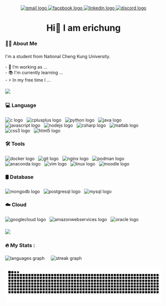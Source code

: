 ###

<div align="center">
  <a href="rthung96@gmail.com" target="_blank">
    <img src="https://img.shields.io/static/v1?message=Gmail&logo=gmail&label=&color=D14836&logoColor=white&labelColor=&style=for-the-badge" height="25" alt="gmail logo"  />
  </a>
  <a href="https://www.facebook.com/profile.php?id=100009212130239" target="_blank">
    <img src="https://img.shields.io/static/v1?message=Facebook&logo=facebook&label=&color=1877F2&logoColor=white&labelColor=&style=for-the-badge" height="25" alt="facebook logo"  />
  </a>
  <a href="https://www.linkedin.com/in/erichung0906" target="_blank">
    <img src="https://img.shields.io/static/v1?message=LinkedIn&logo=linkedin&label=&color=0077B5&logoColor=white&labelColor=&style=for-the-badge" height="25" alt="linkedin logo"  />
  </a>
  <a href="https://discord.com/users/erichung0906" target="_blank">
    <img src="https://img.shields.io/static/v1?message=Discord&logo=discord&label=&color=7289DA&logoColor=white&labelColor=&style=for-the-badge" height="25" alt="discord logo"  />
  </a>
</div>

### 

<h1 align="center">Hi👋 I am erichung</h1>

###

<h3 align="left">👩‍💻  About Me</h3>

###

<p align="left">I'm a student from National Cheng Kung University.<br><br>- 🔭 I’m working as ...<br>- 📚 I'm currently learning ...<br>- ⚡ In my free time I ...</p>

<img src="https://user-images.githubusercontent.com/73097560/115834477-dbab4500-a447-11eb-908a-139a6edaec5c.gif"></a>

###

<h3 align="left">💻 Language</h3>

###

<div align="left">
  <img src="https://cdn.jsdelivr.net/gh/devicons/devicon/icons/c/c-original.svg" height="40" alt="c logo" style="margin-right: 8px;" />
  <img src="https://cdn.jsdelivr.net/gh/devicons/devicon/icons/cplusplus/cplusplus-original.svg" height="40" alt="cplusplus logo" style="margin-right: 8px;" />
  <img src="https://cdn.jsdelivr.net/gh/devicons/devicon/icons/python/python-original.svg" height="40" alt="python logo" style="margin-right: 8px;" />
  <img src="https://cdn.jsdelivr.net/gh/devicons/devicon/icons/java/java-original.svg" height="40" alt="java logo" style="margin-right: 8px;" />
  <img src="https://cdn.jsdelivr.net/gh/devicons/devicon/icons/javascript/javascript-original.svg" height="40" alt="javascript logo" style="margin-right: 8px;" />
  <img src="https://cdn.jsdelivr.net/gh/devicons/devicon/icons/nodejs/nodejs-original.svg" height="40" alt="nodejs logo" style="margin-right: 8px;" />
    <img src="https://cdn.jsdelivr.net/gh/devicons/devicon/icons/csharp/csharp-original.svg" height="40" alt="csharp logo" style="margin-right: 8px;" />
  <img src="https://cdn.jsdelivr.net/gh/devicons/devicon/icons/matlab/matlab-original.svg" height="40" alt="matlab logo" style="margin-right: 8px;" />
  <img src="https://cdn.jsdelivr.net/gh/devicons/devicon/icons/css3/css3-original.svg" height="40" alt="css3 logo" style="margin-right: 8px;" />
  <img src="https://cdn.jsdelivr.net/gh/devicons/devicon/icons/html5/html5-original.svg" height="40" alt="html5 logo" style="margin-right: 8px;" />
</div>

###

<h3 align="left">🛠️ Tools</h3>

###

<div align="left">
  <img src="https://cdn.jsdelivr.net/gh/devicons/devicon/icons/docker/docker-original.svg" height="40" alt="docker logo" style="margin-right: 8px;" />
  <img src="https://cdn.jsdelivr.net/gh/devicons/devicon/icons/git/git-original.svg" height="40" alt="git logo" style="margin-right: 8px;" />
  <img src="https://cdn.jsdelivr.net/gh/devicons/devicon/icons/nginx/nginx-original.svg" height="40" alt="nginx logo" style="margin-right: 8px;" />
  <img src="https://cdn.jsdelivr.net/gh/devicons/devicon/icons/podman/podman-original.svg" height="40" alt="podman logo" style="margin-right: 8px;" />
  <img src="https://cdn.jsdelivr.net/gh/devicons/devicon/icons/anaconda/anaconda-original.svg" height="40" alt="anaconda logo" style="margin-right: 8px;" />
  <img src="https://cdn.jsdelivr.net/gh/devicons/devicon/icons/vim/vim-original.svg" height="40" alt="vim logo" style="margin-right: 8px;" />
  <img src="https://cdn.jsdelivr.net/gh/devicons/devicon/icons/linux/linux-original.svg" height="40" alt="linux logo" style="margin-right: 8px;" />
  <img src="https://cdn.jsdelivr.net/gh/devicons/devicon/icons/moodle/moodle-original.svg" height="40" alt="moodle logo" style="margin-right: 8px;" />
</div>

###

<h3 align="left">🛢️ Database</h3>

###

<div align="left">
  <img src="https://cdn.jsdelivr.net/gh/devicons/devicon/icons/mongodb/mongodb-original.svg" height="40" alt="mongodb logo" style="margin-right: 8px;" />
  <img src="https://cdn.jsdelivr.net/gh/devicons/devicon/icons/postgresql/postgresql-original.svg" height="40" alt="postgresql logo" style="margin-right: 8px;" />
  <img src="https://cdn.jsdelivr.net/gh/devicons/devicon/icons/mysql/mysql-original.svg" height="40" alt="mysql logo" style="margin-right: 8px;" />
</div>

###

<h3 align="left">☁️ Cloud</h3>

###

<div align="left">
  <img src="https://cdn.jsdelivr.net/gh/devicons/devicon/icons/googlecloud/googlecloud-original.svg" height="40" alt="googlecloud logo" style="margin-right: 8px;"/>
  <img src="https://cdn.jsdelivr.net/gh/devicons/devicon/icons/amazonwebservices/amazonwebservices-line-wordmark.svg" height="40" alt="amazonwebservices logo" style="margin-right: 8px;"/>
  <img src="https://cdn.jsdelivr.net/gh/devicons/devicon/icons/oracle/oracle-original.svg" height="40" alt="oracle logo" style="margin-right: 8px;" />
</div>

###
<img src="https://user-images.githubusercontent.com/73097560/115834477-dbab4500-a447-11eb-908a-139a6edaec5c.gif"></a>


<h3 align="left">🔥   My Stats :</h3>

###
<div style="display: flex; flex-wrap: wrap;">
    <div style="margin-right: 20px;">
    <!--   <img src="https://github-readme-stats.vercel.app/api?username=erichung9060&hide_title=false&hide_rank=false&show_icons=true&include_all_commits=true&count_private=true&disable_animations=false&theme=algolia&locale=en&hide_border=false&order=1" height="150" alt="stats graph"  /> -->
    <img src="https://github-readme-stats.vercel.app/api/top-langs?username=erichung9060&locale=en&hide_title=false&layout=compact&card_width=320&langs_count=5&theme=algolia&hide_border=false&order=2" height="150" alt="languages graph"  />
    </div>
    <div>
    <!--   <img src="https://github-readme-stats.vercel.app/api?username=erichung9060&hide_title=false&hide_rank=false&show_icons=true&include_all_commits=true&count_private=true&disable_animations=false&theme=algolia&locale=en&hide_border=false&order=1" height="150" alt="stats graph"  /> -->
    <img src="https://streak-stats.demolab.com?user=erichung9060&locale=en&mode=daily&theme=algolia&hide_border=false&border_radius=5&order=3" height="150" alt="streak graph"  />
    </div>
</div>


###

<img src="https://raw.githubusercontent.com/erichung9060/erichung9060/output/snake.svg" alt="Snake animation" />

###
